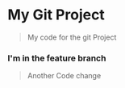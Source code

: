 # My Git Project

> My code for the git Project

### I'm in the feature branch

> Another Code change
